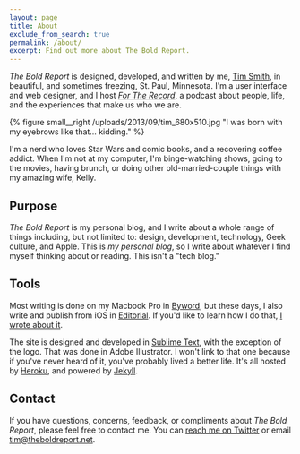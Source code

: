 ```yaml
---
layout: page
title: About
exclude_from_search: true
permalink: /about/
excerpt: Find out more about The Bold Report.
---
```


*The Bold Report* is designed, developed, and written by me, [Tim Smith](http://ttimsmith.com), in beautiful, and sometimes freezing, St. Paul, Minnesota. I'm a user interface and web designer, and I host [*For The Record*](http://towermedia.org/ftr), a podcast about people, life, and the experiences that make us who we are.

{% figure small__right /uploads/2013/09/tim_680x510.jpg "I was born with my eyebrows like that… kidding." %}

I'm a nerd who loves Star Wars and comic books, and a recovering coffee addict. When I'm not at my computer, I'm binge-watching shows, going to the movies, having brunch, or doing other old-married-couple things with my amazing wife, Kelly.

## Purpose
*The Bold Report* is my personal blog, and I write about a whole range of things including, but not limited to: design, development, technology, Geek culture, and Apple. This is *my personal blog*, so I write about whatever I find myself thinking about or reading. This isn't a "tech blog."

## Tools
Most writing is done on my Macbook Pro in [Byword](http://bywordapp.com/), but these days, I also write and publish from iOS in [Editorial](http://omz-software.com/editorial/). If you'd like to learn how I do that, [I wrote about it](/2016/01/publishing-to-jekyll-from-ios/). 

The site is designed and developed in [Sublime Text](http://www.sublimetext.com/), with the exception of the logo. That was done in Adobe Illustrator. I won't link to that one because if you've never heard of it, you've probably lived a better life. It's all hosted by [Heroku](https://www.heroku.com), and powered by [Jekyll](http://jekyllrb.com).

## Contact
If you have questions, concerns, feedback, or compliments about *The Bold Report*, please feel free to contact me. You can [reach me on Twitter](https://twitter.com/ttimsmith) or email [tim@theboldreport.net](mailto:tim@theboldreport.net).

